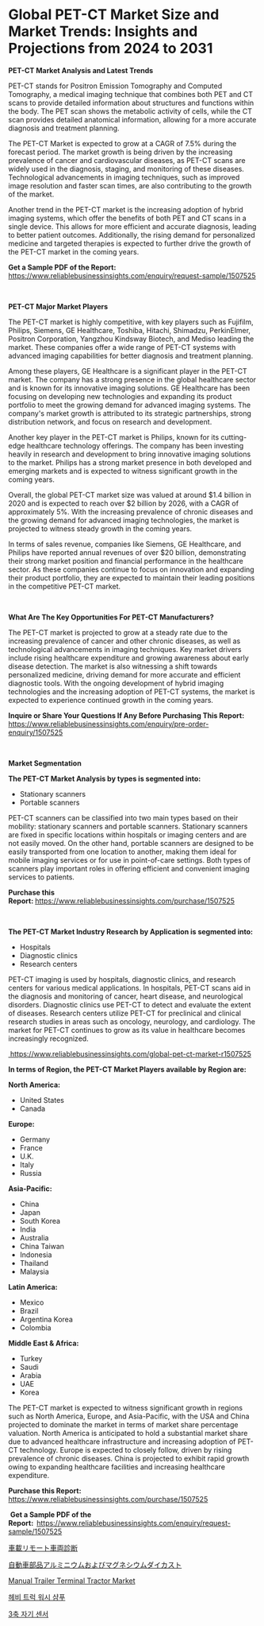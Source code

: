 <p><h1>Global PET-CT Market Size and Market Trends: Insights and Projections from 2024 to 2031</h1></p><p><strong>PET-CT Market Analysis and Latest Trends</strong></p>
<p><p>PET-CT stands for Positron Emission Tomography and Computed Tomography, a medical imaging technique that combines both PET and CT scans to provide detailed information about structures and functions within the body. The PET scan shows the metabolic activity of cells, while the CT scan provides detailed anatomical information, allowing for a more accurate diagnosis and treatment planning.</p><p>The PET-CT Market is expected to grow at a CAGR of 7.5% during the forecast period. The market growth is being driven by the increasing prevalence of cancer and cardiovascular diseases, as PET-CT scans are widely used in the diagnosis, staging, and monitoring of these diseases. Technological advancements in imaging techniques, such as improved image resolution and faster scan times, are also contributing to the growth of the market.</p><p>Another trend in the PET-CT market is the increasing adoption of hybrid imaging systems, which offer the benefits of both PET and CT scans in a single device. This allows for more efficient and accurate diagnosis, leading to better patient outcomes. Additionally, the rising demand for personalized medicine and targeted therapies is expected to further drive the growth of the PET-CT market in the coming years.</p></p>
<p><strong>Get a Sample PDF of the Report:&nbsp;</strong> <a href="https://www.reliablebusinessinsights.com/enquiry/request-sample/1507525">https://www.reliablebusinessinsights.com/enquiry/request-sample/1507525</a></p>
<p>&nbsp;</p>
<p><strong>PET-CT Major Market Players</strong></p>
<p><p>The PET-CT market is highly competitive, with key players such as Fujifilm, Philips, Siemens, GE Healthcare, Toshiba, Hitachi, Shimadzu, PerkinElmer, Positron Corporation, Yangzhou Kindsway Biotech, and Mediso leading the market. These companies offer a wide range of PET-CT systems with advanced imaging capabilities for better diagnosis and treatment planning.</p><p>Among these players, GE Healthcare is a significant player in the PET-CT market. The company has a strong presence in the global healthcare sector and is known for its innovative imaging solutions. GE Healthcare has been focusing on developing new technologies and expanding its product portfolio to meet the growing demand for advanced imaging systems. The company's market growth is attributed to its strategic partnerships, strong distribution network, and focus on research and development.</p><p>Another key player in the PET-CT market is Philips, known for its cutting-edge healthcare technology offerings. The company has been investing heavily in research and development to bring innovative imaging solutions to the market. Philips has a strong market presence in both developed and emerging markets and is expected to witness significant growth in the coming years.</p><p>Overall, the global PET-CT market size was valued at around $1.4 billion in 2020 and is expected to reach over $2 billion by 2026, with a CAGR of approximately 5%. With the increasing prevalence of chronic diseases and the growing demand for advanced imaging technologies, the market is projected to witness steady growth in the coming years.</p><p>In terms of sales revenue, companies like Siemens, GE Healthcare, and Philips have reported annual revenues of over $20 billion, demonstrating their strong market position and financial performance in the healthcare sector. As these companies continue to focus on innovation and expanding their product portfolio, they are expected to maintain their leading positions in the competitive PET-CT market.</p></p>
<p>&nbsp;</p>
<p><strong>What Are The Key Opportunities For PET-CT Manufacturers?</strong></p>
<p><p>The PET-CT market is projected to grow at a steady rate due to the increasing prevalence of cancer and other chronic diseases, as well as technological advancements in imaging techniques. Key market drivers include rising healthcare expenditure and growing awareness about early disease detection. The market is also witnessing a shift towards personalized medicine, driving demand for more accurate and efficient diagnostic tools. With the ongoing development of hybrid imaging technologies and the increasing adoption of PET-CT systems, the market is expected to experience continued growth in the coming years.</p></p>
<p><strong>Inquire or Share Your Questions If Any Before Purchasing This Report:</strong> <a href="https://www.reliablebusinessinsights.com/enquiry/pre-order-enquiry/1507525">https://www.reliablebusinessinsights.com/enquiry/pre-order-enquiry/1507525</a></p>
<p>&nbsp;</p>
<p><strong>Market Segmentation</strong></p>
<p><strong>The PET-CT Market Analysis by types is segmented into:</strong></p>
<p><ul><li>Stationary scanners</li><li>Portable scanners</li></ul></p>
<p><p>PET-CT scanners can be classified into two main types based on their mobility: stationary scanners and portable scanners. Stationary scanners are fixed in specific locations within hospitals or imaging centers and are not easily moved. On the other hand, portable scanners are designed to be easily transported from one location to another, making them ideal for mobile imaging services or for use in point-of-care settings. Both types of scanners play important roles in offering efficient and convenient imaging services to patients.</p></p>
<p><strong>Purchase this Report:&nbsp;</strong><a href="https://www.reliablebusinessinsights.com/purchase/1507525">https://www.reliablebusinessinsights.com/purchase/1507525</a></p>
<p>&nbsp;</p>
<p><strong>The PET-CT Market Industry Research by Application is segmented into:</strong></p>
<p><ul><li>Hospitals</li><li>Diagnostic clinics</li><li>Research centers</li></ul></p>
<p><p>PET-CT imaging is used by hospitals, diagnostic clinics, and research centers for various medical applications. In hospitals, PET-CT scans aid in the diagnosis and monitoring of cancer, heart disease, and neurological disorders. Diagnostic clinics use PET-CT to detect and evaluate the extent of diseases. Research centers utilize PET-CT for preclinical and clinical research studies in areas such as oncology, neurology, and cardiology. The market for PET-CT continues to grow as its value in healthcare becomes increasingly recognized.</p></p>
<p><a href="https://www.reliablebusinessinsights.com/global-pet-ct-market-r1507525">&nbsp;https://www.reliablebusinessinsights.com/global-pet-ct-market-r1507525</a></p>
<p><strong>In terms of Region, the PET-CT Market Players available by Region are:</strong></p>
<p>
    <p> <strong> North America: </strong>
        <ul>
            <li>United States</li>
            <li>Canada</li>
        </ul>
        </p> 
    <p> <strong> Europe: </strong>
        <ul>
            <li>Germany</li>
            <li>France</li>
            <li>U.K.</li>
            <li>Italy</li>
            <li>Russia</li>
        </ul>
        </p> 
    <p> <strong> Asia-Pacific: </strong>
        <ul>
            <li>China</li>
            <li>Japan</li>
            <li>South Korea</li>
            <li>India</li>
            <li>Australia</li>
            <li>China Taiwan</li>
            <li>Indonesia</li>
            <li>Thailand</li>
            <li>Malaysia</li>
        </ul>
        </p> 
    <p> <strong> Latin America: </strong>
        <ul>
            <li>Mexico</li>
            <li>Brazil</li>
            <li>Argentina Korea</li>
            <li>Colombia</li>
        </ul>
        </p> 
    <p> <strong> Middle East & Africa: </strong>
        <ul>
            <li>Turkey</li>
            <li>Saudi</li>
            <li>Arabia</li>
            <li>UAE</li>
            <li>Korea</li>
        </ul>
    </p>
    </p>
<p><p>The PET-CT market is expected to witness significant growth in regions such as North America, Europe, and Asia-Pacific, with the USA and China projected to dominate the market in terms of market share percentage valuation. North America is anticipated to hold a substantial market share due to advanced healthcare infrastructure and increasing adoption of PET-CT technology. Europe is expected to closely follow, driven by rising prevalence of chronic diseases. China is projected to exhibit rapid growth owing to expanding healthcare facilities and increasing healthcare expenditure.</p></p>
<p><strong>Purchase this Report: </strong><a href="https://www.reliablebusinessinsights.com/purchase/1507525">https://www.reliablebusinessinsights.com/purchase/1507525</a></p>
<p>&nbsp;<strong>Get a Sample PDF of the Report:&nbsp;&nbsp;</strong><a href="https://www.reliablebusinessinsights.com/enquiry/request-sample/1507525">https://www.reliablebusinessinsights.com/enquiry/request-sample/1507525</a></p>
<p><strong></strong></p>
<p><p><a href="https://github.com/ReganWisoky2023/Market-Research-Report-List-1/blob/main/642550893209.md">車載リモート車両診断</a></p><p><a href="https://github.com/cbigkbh02719/Market-Research-Report-List-2/blob/main/962218293208.md">自動車部品アルミニウムおよびマグネシウムダイカスト</a></p><p><a href="https://github.com/GageWest1962/Market-Research-Report-List-1/blob/main/manual-trailer-terminal-tractor-market.md">Manual Trailer Terminal Tractor Market</a></p><p><a href="https://github.com/rahat-gis/Market-Research-Report-List-1/blob/main/808665685579.md">헤비 트럭 워시 샴푸</a></p><p><a href="https://medium.com/@luffiazaza/3-%EC%B6%95-%EC%9E%90%EA%B8%B0-%EC%84%BC%EC%84%9C-%EC%8B%9C%EC%9E%A5-%EB%B3%B4%EA%B3%A0%EC%84%9C%EB%8A%94-%EC%9D%B4-%EC%8B%9C%EC%9E%A5%EC%9D%98-%EC%B5%9C%EC%8B%A0-%EC%B6%94%EC%84%B8-%EB%B0%8F-%EC%84%B1%EC%9E%A5-%EA%B8%B0%ED%9A%8C%EB%A5%BC-%EB%B3%B4%EC%97%AC%EC%A4%8D%EB%8B%88%EB%8B%A4-94b064a5f41d">3축 자기 센서</a></p></p>